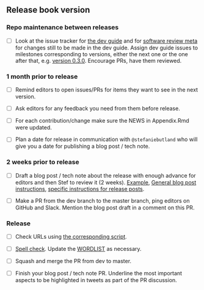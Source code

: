 ## Release book version <insert version>

### Repo maintenance between releases

- [ ] Look at the issue tracker for [the dev guide](https://github.com/ropensci/dev_guide/issues) and for [software review meta](https://github.com/ropensci/software-review-meta/issues) for changes still to be made in the dev guide. Assign dev guide issues to milestones corresponding to versions, either the next one or the one after that, e.g. [version 0.3.0](https://github.com/ropensci/dev_guide/milestone/2). Encourage PRs, have them reviewed.

### 1 month prior to release

- [ ] Remind editors to open issues/PRs for items they want to see in the next version.

- [ ] Ask editors for any feedback you need from them before release.

- [ ] For each contribution/change make sure the NEWS in Appendix.Rmd were updated.

- [ ] Plan a date for release in communication with `@stefaniebutland` who will give you a date for publishing a blog post / tech note.

### 2 weeks prior to release

- [ ] Draft a blog post / tech note about the release with enough advance for editors and then Stef to review it (2 weeks). [Example](https://github.com/ropensci/roweb2/pull/452), [General blog post instructions](https://github.com/ropensci/roweb2#contributing-a-blog-post), [specific instructions for release posts](#releaseblogpost). 

- [ ] Make a PR from the dev branch to the master branch, ping editors on GitHub and Slack. Mention the blog post draft in a comment on this PR.

### Release


- [ ] Check URLs using [the corresponding script](https://github.com/ropensci/dev_guide/blob/master/inst/book_grooming.R).

- [ ] [Spell check](https://github.com/ropensci/dev_guide/blob/master/inst/spelling-check.R). Update the [WORDLIST](https://github.com/ropensci/dev_guide/blob/master/inst/WORDLIST) as necessary.

- [ ] Squash and merge the PR from dev to master.

- [ ] Finish your blog post / tech note PR. Underline the most important aspects to be highlighted in tweets as part of the PR discussion.
